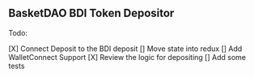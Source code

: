 ## BasketDAO BDI Token Depositor

Todo:

[X] Connect Deposit to the BDI deposit
[] Move state into redux
[] Add WalletConnect Support
[X] Review the logic for depositing
[] Add some tests
